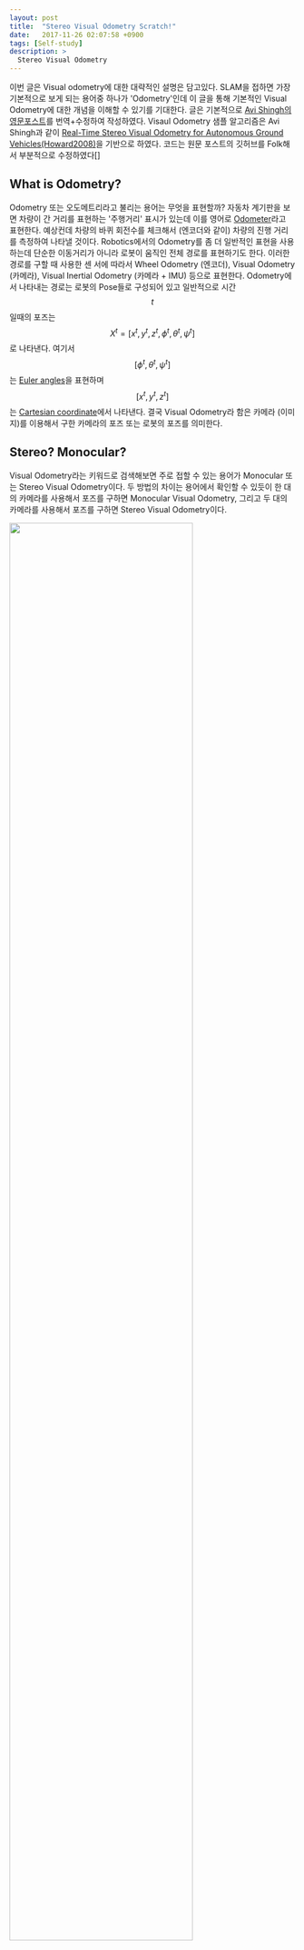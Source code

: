 ```yaml
---
layout: post
title:  "Stereo Visual Odometry Scratch!"
date:   2017-11-26 02:07:58 +0900
tags: [Self-study]
description: >
  Stereo Visual Odometry
---
```


이번 글은 Visual odometry에 대한 대략적인 설명은 담고있다. SLAM을 접하면 가장 기본적으로 보게 되는 용어중 하나가 'Odometry'인데 이 글을 통해 기본적인 Visual Odometry에 대한 개념을 이해할 수 있기를 기대한다. 글은 기본적으로 [Avi Shingh의 영문포스트](https://avisingh599.github.io/vision/visual-odometry-full/)를 번역+수정하여 작성하였다. Visaul Odometry 샘플 알고리즘은 Avi Shingh과 같이 [Real-Time Stereo Visual Odometry for Autonomous Ground Vehicles(Howard2008)](https://www-robotics.jpl.nasa.gov/publications/Andrew_Howard/howard_iros08_visodom.pdf)을 기반으로 하였다. 코드는 원문 포스트의 깃허브를 Folk해서 부분적으로 수정하였다[]


## What is Odometry?
Odometry 또는 오도메트리라고 불리는 용어는 무엇을 표현할까? 자동차 계기판을 보면 차량이 간 거리를 표현하는 '주행거리' 표시가 있는데 이를 영어로 [Odometer](https://en.wikipedia.org/wiki/Odometer)라고 표현한다. 예상컨데 차량의 바퀴 회전수를 체크해서 (엔코더와 같이) 차량의 진행 거리를 측정하여 나타낼 것이다. Robotics에서의 Odometry를 좀 더 일반적인 표현을 사용하는데 단순한 이동거리가 아니라 로봇이 움직인 전체 경로를 표현하기도 한다. 이러한 경로를 구할 때 사용한 센 서에 따라서 Wheel Odometry (엔코더), Visual Odometry (카메라), Visual Inertial Odometry (카메라 + IMU) 등으로 표현한다. Odometry에서 나타내는 경로는 로봇의 Pose들로 구성되어 있고 일반적으로 시간 $$t$$일때의 포즈는 $$X^t = [x^t, y^t, z^t, \phi^t, \theta^t, \psi^t]$$로 나타낸다. 여기서 $$[\phi^t, \theta^t, \psi^t]$$는 [Euler angles](http://mathworld.wolfram.com/EulerAngles.html)을 표현하며 $$[x^t, y^t, z^t]$$는  [Cartesian coordinate](https://en.wikipedia.org/wiki/Cartesian_coordinate_system)에서 나타낸다. 결국 Visual Odometry라 함은 카메라 (이미지)를 이용해서 구한 카메라의 포즈 또는 로봇의 포즈를 의미한다.

## Stereo? Monocular?
Visual Odometry라는 키워드로 검색해보면 주로 접할 수 있는 용어가 Monocular 또는 Stereo Visual Odometry이다. 두 방법의 차이는 용어에서 확인할 수 있듯이 한 대의 카메라를 사용해서 포즈를 구하면 Monocular Visual Odometry, 그리고 두 대의 카메라를 사용해서 포즈를 구하면 Stereo Visual Odometry이다.

<img align="middle" src="/image/posts/Self-study/2017-11-26-Stereo-visual-odometry/zed.jpg" width="80%">


## Sample Stereo Visual Odometry

### Formulation of the Problem
#### Input
알고리즘의 입력은 Stereo 카메라에서 오는 image pair (left and right)의 stream이 사용된다. 간단하게 표현하게 위해서 시간 (프레임) $$t$$와 $$t+1$$일때의 스테레오 카메라의 왼쪽, 오른쪽 이미지를 수식을 표현하면 $$I^t_l, I^t_r, I^{t+1}_l, I^{t+1}_r$$이다. 여기서 위첨자는 시간, 아래첨자는 left, right를 의미한다. 그리고 스테레오 카메라는 캘리브레이션 (Calibration)이 되어있다고 전제한다. 알고리즘에서 사용되는 사전정보 (Prior)는 캘리브레이션 결과인 두 카메라의 [Intrinsic과 extrinsinc parameter](https://kr.mathworks.com/help/vision/stereo-camera-calibration.html)이다.

#### Output
알고리즘의 출력은 연속된 stereo image pair 간의 상대적인 포즈 정보이며 rotation matrix $$R$$와 translation vector $$t$$로 구성되어 있다.

### The algorithm
다양한 Stereo Odometry 알고리즘이 존재하지만 본 포스팅에서 참고할 논문은 2008년 IROS에 발표되었던 [Real-Time Stereo Visual Odometry for Autonomous Ground Vehicles(Howard2008)](https://www-robotics.jpl.nasa.gov/publications/Andrew_Howard/howard_iros08_visodom.pdf)이다. 샘플 데이터로는 Open dataset인 [KITTI benchmark dataset](http://www.cvlibs.net/datasets/kitti/eval_odometry.php)을 사용한다.

Outline:
1. 카메라로 부터 연속된 스테레오 영상 획득 $$I^t_l, I^t_r, I^{t+1}_l, I^{t+1}_r$$
2. 스테레오 영상 전처리: Undistortion & Rectification
3. Disparity map 계산: $$D^t \gets I^t_l, I^t_r$$, $$D^{t+1} \gets I^{t+1}_l, I^{t+1}_r$$
4. FAST 알고리즘으로 두 왼쪽 이미지 ($$I^t_l, I^{t+1}_l$$)에서 feature 검출 및 매칭
5. 순서 3에서 구한 Disparity map을 이용해서 순서 4에서 구한 feature들의 3D position 계산, $$I^t_l, I^{t+1}_l$$에서의 Point Clouds $$W^t_l, W^{t+1}_l$$ 획득
6. 전체 feature points들 중에서 모션 검출에 사용하기 적합한 포인트들 추리기 (Inliers)
7. 순서 6에서 구한 Inliers을 이용해서 Optimization, Frame $$t$$에서 왼쪽 카메라에 대한 Frame $$t+1$$의 왼쪽 카메라의 상대적인 위치를 구할 수 있다.

### Stereo Image Preprocessing
먼저 메일 알고리즘에 들어가기 전에 스테레오 영상을 전처리 하는 과정이 필요하다.
1. [Undistortion](https://en.wikipedia.org/wiki/Distortion_(optics)): 카메라의 렌즈나 센서의 위치 등에 의한 왜곡을 보정하는 단계
2. [Rectification](https://en.wikipedia.org/wiki/Image_rectification): 스테레오카메라에서 왼쪽, 오른쪽 카메라의 오차를 보정하는 단계이다. 이 단계를 거치고 나면 두 카메라의 epipolar line이 수평축과 평행하게 되므로 disparity를 계산할 때 한 축으로만 (수평축) 계산하면 된다. 아래의 그림을 보면 feature mathcing 결과(yellow line)가 수평축과 평행한 것을 확인할 수 있다. 즉, rectification을 통해서 아래의 그림과 같은 결과를 얻을 수 있도록 보정하는 것이다.

    <img align="middle" src="/image/posts/Self-study/2017-11-26-Stereo-visual-odometry/epi.jpg" width="80%">

### Disparity Map computation
스테레오 카메라에서 image pair를 획득하면 disparity map을 구할 수 있다. (카메라가 보고있는) 3차원 환경에서 어떤 점이 왼쪽 카메라에서 $$(x,y)$$ 위치에 있었다면 오른쪽 카메라에서 동일한 점은 $$(x+d, y)$$에 위치하게 된다. 여기서 $$d$$는 disparity를 의미하며, 반대로 두 카메라에서 disparity를 구하는 방법은 $$d = x_l-x_r$$이다.

Disparity map을 구할 때 사용하는 알고리즘은 Block 기반, Feature 기반 등 여러 방법이 있는데 본 포스팅에서는 (매틀랩에 내장되었는) 가장 기본적인 방법인 Block-Matching 알고리즘을 사용한다. 왼쪽 이미지에서 15x15 크기의 블록을 만들고 sliding-window 방법으로 오른쪽 이미지에서 해당 블록과 가장 유사한 부분을 찾아서 disparity를 구하는 방법이다. 수평축으로 검색을 하며 Sum-of-Absolute Differences (SAD)가 최소화하는 위치를 찾는다. 매틀랩에서는 이의 상위 버전인  [Semi-Global Block Matching algorithm](http://zone.ni.com/reference/en-XX/help/372916M-01/nivisionconceptsdita/guid-53310181-e4af-4093-bba1-f80b8c5da2f4/)이 구현되어 있으며 아래와 같이 사용한다.

```matlab
disparityMap1 = disparity(I1_l,I1_r, 'DistanceThreshold', 5);
```

### Feature Detection
여기서 사용한 Feature는 [FAST corner](http://www.edwardrosten.com/work/fast.html)이다. FAST corner는 중심점을 기준으로 주변 16 픽셀을 원 모양으로 탐색해서 빠르게 코너를 찾는 알고리즘으로 [ORB-SLAM](http://webdiis.unizar.es/~raulmur/orbslam/)등의 알고리즘에서도 사용한다. 물론 FAST corner가 아니라 SIFT나 SURF등의 feature를 사용할 수도 있으나 속도 등의 문제로 인해서 FAST를 사용한다.

그리고 Odometry 검출을 강인하기 위해서 detection 단계에서 들어간 하나의 트릭은 바로 ''Bucketing''이다. 이 과정은 입력 영상을 그리드로 나누고 FAST 특징점을 그리드의 각각 셀에서 독립적으로 구하는 과정을 의미한다. 예를들면, 약 600x400 이미지를 100x100 으로 그리드를 나누면 6x4 크기의 그리드가 된다. 각 셀마다 뽑은 FAST corner중에서 상위 20개만 후보군으로 사용된다. 이러한 방법을 사용하는 이유는 영상 전체를 대상으로 상위 feature를 추리게 되면 영상의 한 부분의 feature만 선택되믄 문제가 발생하게 된다. 이러한 bias는 모션 검출에서도 악영향을 끼칠 가능성이 높기 때문에 영상 전체 영역에서 전반적으로 feature가 검출되도록 하는 것이다. 관련 코드는 아래와 같다.

```matlab
points1_l = bucketFeatures(I1_l, h, b, h_break, b_break, numCorners);
```
그리고 function 내부는 다음과 같다.
``` matlab
function points = bucketFeatures(I, h, b, h_break, b_break, numCorners)
% input image I should be grayscale

y = floor(linspace(1, h - h/h_break, h_break));
x = floor(linspace(1, b - b/b_break, b_break));

final_points = [];
for i=1:length(y)
    for j=1:length(x)
    roi =   [x(j),y(i),floor(b/b_break),floor(h/h_break)];
    corners = detectFASTFeatures(I, 'MinQuality', 0.00, 'MinContrast', 0.1, 'ROI',roi );
    corners = corners.selectStrongest(numCorners);
    final_points = vertcat(final_points, corners.Location);
    end
end
points = cornerPoints(final_points);
```

### Feature Matching
Feature를 추출하고 나면 다음단계로는 Feature description과 matching 단계이다. 일반적으로는 Mathcing을 위해서 feature descriptor를 정의하고 NNDR (Nearest Neighbor Distance Ratio)등을 이용해서 matching을 하는데 본 포스팅에서는 [KLT tracker](https://cecas.clemson.edu/~stb/klt/)를 이용하여 matching을 한다. KLT tracker는 image gradient 방향으로 검색하며 pixel intensity 차이가 최소화 되는 지역을 matching 포인트로 삼는다. 자세한 내용은 [링크](https://cecas.clemson.edu/~stb/klt/)를 통해 확인할 수 있다. 이미지 $$I^t_l$$에서의 feature들을 $$F^t$$로 정의하고 $$I^{t+1}_l$$에서의 feature들을 $$F^{t+1}$$로 정의 했을때 코드에서 사용한 function은 아래와 같다.

```matlab
tracker = vision.PointTracker('MaxBidirectionalError', 1);
initialize(tracker, points1_l.Location, I1_l);
[points2_l, validity] = step(tracker, I2_l);
```

그리고 위와 같이 $$F^{t+1}$$를 matching feature로 사용하면 outlier도 다수 포함되어 있기 때문에 1) disparity값이 할당되지 않은 feature 2) tracking threshold가 낮은 feature는 검출에서 제외하였다.


### Feature Point Triangulation
이번 단계는 포인트의 disparity를 이용해서 각 프레임 ($$t, t+1$$) 에서의 3D point clouds를 구하는 과정이다. 이는 카메라의 intrinsic, extrinsic 파라미터를 이용해서 이미지의 feature point를 reprojection함으로써 획득할 수 있다. Reprojection matrix $$Q$$는 아래와 같으며 3D point clouds 연산은 다음과 같다. $$\hat{W}^t = Q\times[x,y,d,1]^T$$.

$$ Q=
  \left[ {\begin{array}{cccc}
   1 & 0 & 0 & -c_{x} \\
   0 & 1 & 0 & -c_{y} \\
   0 & 0 & 0 & -f \\
   0 & 0 & -1/T_{x} & 0
  \end{array} } \right]$$

- $$c_x=$$ x축 principal point (intrinsic parameter)
- $$c_y=$$ y축 principal point (intrinsic parameter)
- $$f=$$ focal length
- $$T_x=$$ Stereo baseline

### Inlier Detection step
Feature들의 3차원 포인트를 구하면 이제 Optimization에 들어가기 전에 Outlier들을 추려내는 과정이 필요하다. Optimization 기반 방법은 모든 입력들의 에러를 최소화 하는 방향으로 최적화 되기 때문에 입력들 중에 Outlier가 포함되어 있다면 결과가 좋지 않을 경우가 많다. 이를 위해 [Robust estimator (M-estimator)](https://en.wikipedia.org/wiki/M-estimator)등이 사용되기도 하나 가장 원론적인 방법은 Optimization에 사용할 입력을 정리해서 Outlier를 최대한 제거하는 것이 될 것이다.
우선 여기서 사용한 Maximum Inlier Set 검색 방법은 Point들의 [Maximal Clique Problem](https://en.wikipedia.org/wiki/Clique_problem)과 같다. 여기서 Graph의 한 노드는 한개의 feature set으로 볼 수 있다. 연속된 두 영상 ($$t$$, $$t+1$$) 각각에서 feature 들 간에 depth 차이가 작은 경우, 예를 들면 $$t$$에서의 1번과 2번 feature의 depth 차이와 $$t+1$$에서의 1번과 2번 feature의 depth 차이가 일정 이하로 작으면 1, 2번 feature는 서로 연관성이 있다고 보고 Consistency Matrix $$M(1,2) = 1$$로 설정한다. 이렇게 n개의 feature에 대해서 n-by-n matrix를 구성하고 이중에서 maximal clique를 만들어 나가는 과정이다.
가령 가장 많은 후보군이 링크된 feature를 $$f_m$$이라고 한다면 $$f_m$$과 링크된 feature들 중에서 다시 가장 많이 링크된 feature들을 찾아서 inlier로 정의한다. 코드는 아래와 같다.

```matlab
function cl = updateClique(potentialNodes, clique, M)

maxNumMatches = 0;
curr_max = 0;
for i = 1:length(potentialNodes)
    if(potentialNodes(i)==1)
        numMatches = 0;
        for j = 1:length(potentialNodes)
            if (potentialNodes(j) & M(i,j))
                numMatches = numMatches + 1;
            end
        end
        if (numMatches>=maxNumMatches)
            curr_max = i;
            maxNumMatches = numMatches;
        end
    end
end

if (maxNumMatches~=0)
    clique(length(clique)+1) = curr_max;
end

cl = clique;


function newSet = findPotentialNodes(clique, M)

newSet = M(:,clique(1));
if (size(clique)>1)
    for i=2:length(clique)
        newSet = newSet & M(:,clique(i));
    end
end

for i=1:length(clique)
    newSet(clique(i)) = 0;
end

```

### Pose Computation ($$R$$ and $$t$$)
이제 inlier pointset 까지 구했으면 마지막 과정은 inlier set을 이용해서 두 카메라간의 포즈를 구하는 과정이다. 보통 $$t$$ frame 기준으로 $$t+1$$ frame pose를 구한다. 여기서 사용한 방법은 Levenberg-Marquardt non-linear least squares를 사용하였으며 식은 다음과 같다.

$$\epsilon = \sum_{\mathcal{F}^{t}, \mathcal{F}^{t+1}} (\mathbf{j_{t}} - \mathbf{P}\mathbf{T}\mathbf{w_{t+1}})^{2} + (\mathbf{j_{t+1}} - \mathbf{P}\mathbf{T^{-1}}\mathbf{w_{t}})^{2}$$

- $$j^t, j^{t+1}$$: Inlier set의 2D pixel 위치
- $$w^t, w^{t+1}$$: 3D homogeneous coordinate
- $$P$$: projection matrix (3D to pixel)
- $$T$$: transfomation matrix  $$[R|t]$$

```matlab
function F = minimize(PAR, F1, F2, W1, W2, P1)
r = PAR(1:3);
t = PAR(4:6);
%F1, F2 -> 2d coordinates of features in I1_l, I2_l
%W1, W2 -> 3d coordinates of the features that have been triangulated
%P1, P2 -> Projection matrices for the two cameras
%r, t -> 3x1 vectors, need to be varied for the minimization
F = zeros(2*size(F1,1), 3);
reproj1 = zeros(size(F1,1), 3);
reproj2 = zeros(size(F1,1), 3);

dcm = angle2dcm( r(1), r(2), r(3), 'ZXZ' );
tran = [ horzcat(dcm, t); [0 0 0 1]];

for k = 1:size(F1,1)
    f1 = F1(k, :)';
    f1(3) = 1;
    w2 = W2(k, :)';
    w2(4) = 1;

    f2 = F2(k, :)';
    f2(3) = 1;
    w1 = W1(k, :)';
    w1(4) = 1;

    f1_repr = P1*(tran)*w2;
    f1_repr = f1_repr/f1_repr(3);
    f2_repr = P1*pinv(tran)*w1;
    f2_repr = f2_repr/f2_repr(3);

    reproj1(k, :) = (f1 - f1_repr);
    reproj2(k, :) = (f2 - f2_repr);
end

F = [reproj1; reproj2];
```

### Validation of results
위 알고리즘을 실제로 적용할 때는 두 가지 추가적인 validation을 적용해서 최종 포즈를 사용할 수 있는지 확인한다.
1. 각 Clique은 최소한 8개 이상 유사한 feature들이 있는 경우에만 노드를 추가할 것
2. Reprojection error $$\epsilon$$ 은 기준 error threshold 이하로 작아야 할 것

